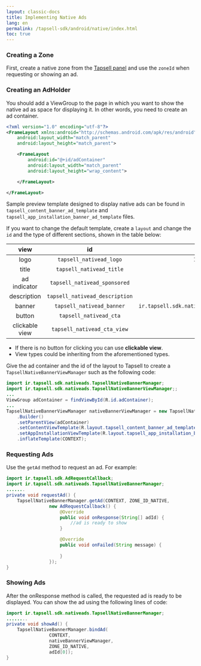 ```yaml
---
layout: classic-docs
title: Implementing Native Ads
lang: en
permalink: /tapsell-sdk/android/native/index.html
toc: true
---
```

### Creating a Zone
First, create a native zone from the [Tapsell panel](https://dashboard.tapsell.ir/) and use the `zoneId` when requesting or showing an ad.

### Creating an AdHolder
You should add a ViewGroup to the page in which you want to show the native ad as space for displaying it. In other words, you need to create an ad container.

```xml
<?xml version="1.0" encoding="utf-8"?>
<FrameLayout xmlns:android="http://schemas.android.com/apk/res/android"
    android:layout_width="match_parent"
    android:layout_height="match_parent">

    <FrameLayout
        android:id="@+id/adContainer"
        android:layout_width="match_parent"
        android:layout_height="wrap_content">

    </FrameLayout>

</FrameLayout>
```

Sample preview template designed to display native ads can be found in `tapsell_content_banner_ad_template` and `tapsell_app_installation_banner_ad_template` files.

If you want to change the default template, create a `layout` and change the `id` and the type of different sections, shown in the table below:

|       view       |              id              | type  |
|:------------:|:----------------------------:|:-:|
|     logo     |     `tapsell_nativead_logo`    | `ImageView`  |
|     title    |    `tapsell_nativead_title`    | `TextView`  |
| ad indicator |  `tapsell_nativead_sponsored`  | `View`  |
|  description | `tapsell_nativead_description` | `TextView`  |
|    banner    |    `tapsell_nativead_banner`   | `ir.tapsell.sdk.nativeads.views.RatioImageView`  |
|    button    |     `tapsell_nativead_cta`     | `TextView`  |
|    clickable view    |     `tapsell_nativead_cta_view`     | `View`  |


* If there is no button for clicking you can use **clickable view**.
* View types could be inheriting from the aforementioned types.



Give the ad container and the id of the layout to Tapsell to create a `TapsellNativeBannerViewManager` such as the following code:

```java
import ir.tapsell.sdk.nativeads.TapsellNativeBannerManager;
import ir.tapsell.sdk.nativeads.TapsellNativeBannerViewManager;;
...
ViewGroup adContainer = findViewById(R.id.adContainer);
...
TapsellNativeBannerViewManager nativeBannerViewManager = new TapsellNativeBannerManager
    .Builder()
    .setParentView(adContainer)
    .setContentViewTemplate(R.layout.tapsell_content_banner_ad_template)
    .setAppInstallationViewTemplate(R.layout.tapsell_app_installation_banner_ad_template)
    .inflateTemplate(CONTEXT);
```

### Requesting Ads
Use the `getAd` method to request an ad. For example:

```java
import ir.tapsell.sdk.AdRequestCallback;
import ir.tapsell.sdk.nativeads.TapsellNativeBannerManager;
.......
private void requestAd() {
    TapsellNativeBannerManager.getAd(CONTEXT, ZONE_ID_NATIVE,
                new AdRequestCallback() {
                    @Override
                    public void onResponse(String[] adId) {
                        //ad is ready to show
                    }

                    @Override
                    public void onFailed(String message) {
                        
                    }
                });
}
```

### Showing Ads
After the onResponse method is called, the requested ad is ready to be displayed. You can show the ad using the following lines of code:

```java
import ir.tapsell.sdk.nativeads.TapsellNativeBannerManager;
........
private void showAd() {
    TapsellNativeBannerManager.bindAd(
                CONTEXT,
                nativeBannerViewManager,
                ZONE_ID_NATIVE,
                adId[0]);
}                
```